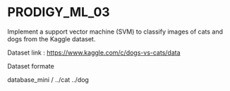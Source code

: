 # PRODIGY_ML_03
Implement a support vector machine (SVM) to classify images of cats and dogs from the Kaggle dataset.


Dataset link : https://www.kaggle.com/c/dogs-vs-cats/data

Dataset formate

database_mini /
      ../cat
      ../dog
